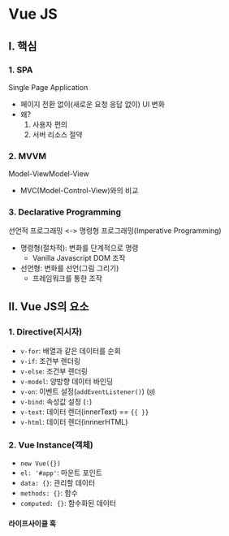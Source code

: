 # Vue JS

## I. 핵심
### 1. SPA
Single Page Application
- 페이지 전환 없이(새로운 요청 응답 없이) UI 변화
- 왜? 
  1. 사용자 편의
  2. 서버 리소스 절약

### 2. MVVM
Model-ViewModel-View
- MVC(Model-Control-View)와의 비교

### 3. Declarative Programming
선언적 프로그래밍 <-> 명령형 프로그래밍(Imperative Programming)
- 명령형(절차적): 변화를 단계적으로 명령
  - Vanilla Javascript DOM 조작
- 선언형: 변화를 선언(그림 그리기)
  - 프레임워크를 통한 조작

## II. Vue JS의 요소
### 1. Directive(지시자)
- `v-for`: 배열과 같은 데이터를 순회
- `v-if`: 조건부 렌더링
- `v-else`: 조건부 렌더링
- `v-model`: 양방향 데이터 바인딩
- `v-on`: 이벤트 설정(`addEventListener()`) (`@`)
- `v-bind`: 속성값 설정 (`:`)
- `v-text`: 데이터 렌더(innerText) == `{{ }}`
- `v-html`: 데이터 렌더(innnerHTML)

### 2. Vue Instance(객체)
- `new Vue({})`
- `el: '#app'`: 마운트 포인트
- `data: {}`: 관리할 데이터
- `methods: {}`: 함수
- `computed: {}`: 함수화된 데이터

#### 라이프사이클 훅